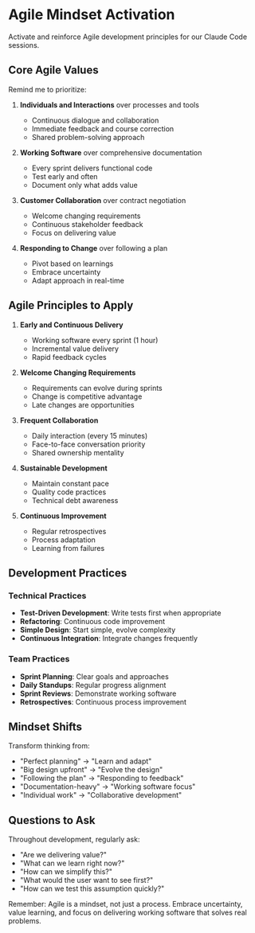 # Agile Mindset Activation

Activate and reinforce Agile development principles for our Claude Code sessions.

## Core Agile Values

Remind me to prioritize:

1. **Individuals and Interactions** over processes and tools
   - Continuous dialogue and collaboration
   - Immediate feedback and course correction
   - Shared problem-solving approach

2. **Working Software** over comprehensive documentation
   - Every sprint delivers functional code
   - Test early and often
   - Document only what adds value

3. **Customer Collaboration** over contract negotiation
   - Welcome changing requirements
   - Continuous stakeholder feedback
   - Focus on delivering value

4. **Responding to Change** over following a plan
   - Pivot based on learnings
   - Embrace uncertainty
   - Adapt approach in real-time

## Agile Principles to Apply

1. **Early and Continuous Delivery**
   - Working software every sprint (1 hour)
   - Incremental value delivery
   - Rapid feedback cycles

2. **Welcome Changing Requirements**
   - Requirements can evolve during sprints
   - Change is competitive advantage
   - Late changes are opportunities

3. **Frequent Collaboration**
   - Daily interaction (every 15 minutes)
   - Face-to-face conversation priority
   - Shared ownership mentality

4. **Sustainable Development**
   - Maintain constant pace
   - Quality code practices
   - Technical debt awareness

5. **Continuous Improvement**
   - Regular retrospectives
   - Process adaptation
   - Learning from failures

## Development Practices

### Technical Practices
- **Test-Driven Development**: Write tests first when appropriate
- **Refactoring**: Continuous code improvement
- **Simple Design**: Start simple, evolve complexity
- **Continuous Integration**: Integrate changes frequently

### Team Practices  
- **Sprint Planning**: Clear goals and approaches
- **Daily Standups**: Regular progress alignment
- **Sprint Reviews**: Demonstrate working software
- **Retrospectives**: Continuous process improvement

## Mindset Shifts

Transform thinking from:
- "Perfect planning" → "Learn and adapt"
- "Big design upfront" → "Evolve the design"
- "Following the plan" → "Responding to feedback"
- "Documentation-heavy" → "Working software focus"
- "Individual work" → "Collaborative development"

## Questions to Ask

Throughout development, regularly ask:
- "Are we delivering value?"
- "What can we learn right now?"
- "How can we simplify this?"
- "What would the user want to see first?"
- "How can we test this assumption quickly?"

Remember: Agile is a mindset, not just a process. Embrace uncertainty, value learning, and focus on delivering working software that solves real problems.